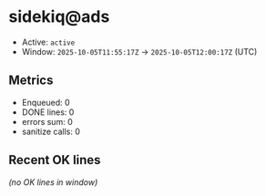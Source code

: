 # sidekiq@ads

- Active: `active`
- Window: `2025-10-05T11:55:17Z` → `2025-10-05T12:00:17Z` (UTC)

## Metrics
- Enqueued: 0
- DONE lines: 0
- errors sum: 0
- sanitize calls: 0

## Recent OK lines
_(no OK lines in window)_
